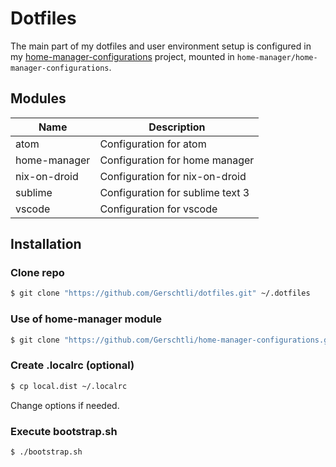 # Dotfiles

The main part of my dotfiles and user environment setup is configured in my
[home-manager-configurations](https://github.com/Gerschtli/home-manager-configurations) project, mounted in
`home-manager/home-manager-configurations`.

## Modules

| Name         | Description                      |
| ------------ | -------------------------------- |
| atom         | Configuration for atom           |
| home-manager | Configuration for home manager   |
| nix-on-droid | Configuration for nix-on-droid   |
| sublime      | Configuration for sublime text 3 |
| vscode       | Configuration for vscode         |

## Installation

### Clone repo

```bash
$ git clone "https://github.com/Gerschtli/dotfiles.git" ~/.dotfiles
```

### Use of home-manager module

```bash
$ git clone "https://github.com/Gerschtli/home-manager-configurations.git" ~/.dotfiles/home-manager/home-manager-configurations
```

### Create .localrc (optional)

```bash
$ cp local.dist ~/.localrc
```

Change options if needed.

### Execute bootstrap.sh

```bash
$ ./bootstrap.sh
```
